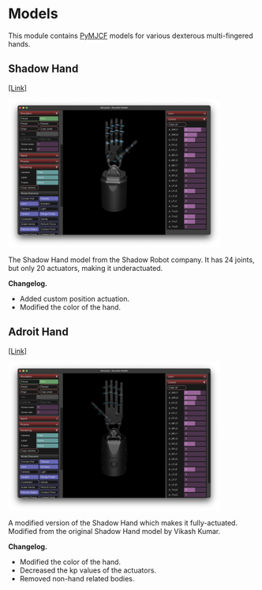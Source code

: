 # Models

This module contains [PyMJCF](https://github.com/deepmind/dm_control/tree/main/dm_control/mjcf) models for various dexterous multi-fingered hands.

## Shadow Hand

[[Link]](https://github.com/shadow-robot/sr_common/tree/noetic-devel/sr_description/mujoco_models)

<p float="left">
  <img src="shadow_hand.png" height="300">
</p>

The Shadow Hand model from the Shadow Robot company. It has 24 joints, but only 20 actuators, making it underactuated.

**Changelog.**

* Added custom position actuation.
* Modified the color of the hand.

## Adroit Hand

[[Link]](https://github.com/vikashplus/Adroit)

<p float="left">
  <img src="adroit.png" height="300">
</p>

A modified version of the Shadow Hand which makes it fully-actuated. Modified from the original Shadow Hand model by Vikash Kumar.

**Changelog.**

* Modified the color of the hand.
* Decreased the kp values of the actuators.
* Removed non-hand related bodies.
